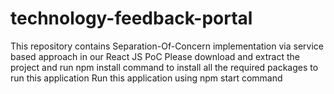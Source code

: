 # technology-feedback-portal
This repository contains Separation-Of-Concern implementation via service based approach in our React JS PoC
Please download and extract the project and run npm install command to install all the required packages to run this application
Run this application using npm start command
